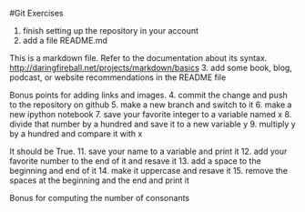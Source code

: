 #Git Exercises

1. finish setting up the repository in your account
2. add a file README.md

  This is a markdown file.  Refer to the documentation about its syntax.
  http://daringfireball.net/projects/markdown/basics
3. add some book, blog, podcast, or website recommendations in the README file

  Bonus points for adding links and images.
4. commit the change and push to the repository on github
5. make a new branch and switch to it
6. make a new ipython notebook
7. save your favorite integer to a variable named x
8. divide that number by a hundred and save it to a new variable y
9. multiply y by a hundred and compare it with x

  It should be True.
11. save your name to a variable and print it
12. add your favorite number to the end of it and resave it
13. add a space to the beginning and end of it
14. make it uppercase and resave it
15. remove the spaces at the beginning and the end and print it

  Bonus for computing the number of consonants
